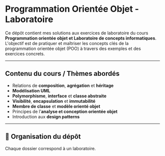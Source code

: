 # Programmation Orientée Objet - Laboratoire

Ce dépôt contient mes solutions aux exercices de laboratoire du cours **Programmation orientée objet et Laboratoire de concepts informatiques**.  
L'objectif est de pratiquer et maîtriser les concepts clés de la programmation orientée objet (POO) à travers des exemples et des exercices concrets.

---

## Contenu du cours / Thèmes abordés

- Relations de **composition**, **agrégation** et **héritage**
- **Modélisation UML**
- **Polymorphisme**, **interface** et **classe abstraite**
- **Visibilité**, **encapsulation** et **immutabilité**
- **Membre de classe** et **modèle orienté objet**
- Principes de l’**analyse et conception orientée objet**
- Introduction aux **design patterns**

---

## 📂 Organisation du dépôt

Chaque dossier correspond à un laboratoire.

